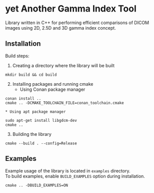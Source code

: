 # yet Another Gamma Index Tool

Library written in C++ for performing efficient comparisons of DICOM images using 2D, 2.5D and 3D gamma index concept.

## Installation

Build steps:
1. Creating a directory where the library will be built
```
mkdir build && cd build
```
2. Installing packages and running cmake
    * Using Conan package manager
```
conan install ..
cmake .. -DCMAKE_TOOLCHAIN_FILE=conan_toolchain.cmake
```
    * Using apt package manager
```
sudo apt-get install libgdcm-dev
cmake ..
```
3. Building the library
```
cmake --build . --config=Release
```

## Examples

Example usage of the library is located in `examples` directory.  
To build examples, enable `BUILD_EXAMPLES` option during installation.
```
cmake .. -DBUILD_EXAMPLES=ON
```
